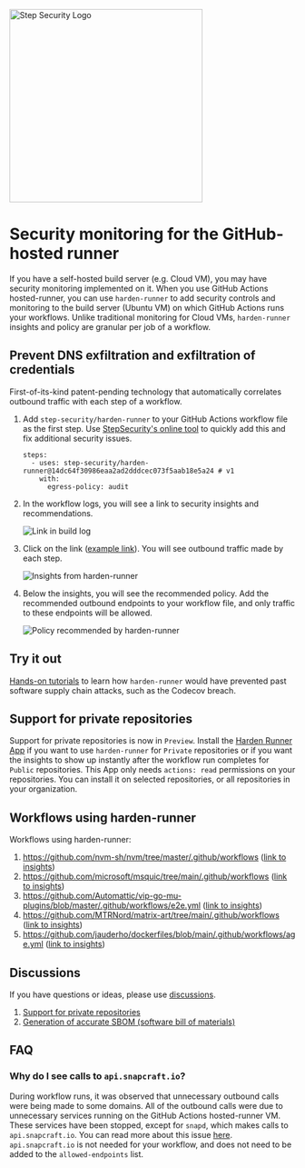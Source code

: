 <p align="left">
  <img src="https://step-security-images.s3.us-west-2.amazonaws.com/Final-Logo-06.png" alt="Step Security Logo" width="340">
</p>

# Security monitoring for the GitHub-hosted runner

If you have a self-hosted build server (e.g. Cloud VM), you may have security monitoring implemented on it. When you use GitHub Actions hosted-runner, you can use `harden-runner` to add security controls and monitoring to the build server (Ubuntu VM) on which GitHub Actions runs your workflows. Unlike traditional monitoring for Cloud VMs, `harden-runner` insights and policy are granular per job of a workflow. 

## Prevent DNS exfiltration and exfiltration of credentials
First-of-its-kind patent-pending technology that automatically correlates outbound traffic with each step of a workflow.

1. Add `step-security/harden-runner` to your GitHub Actions workflow file as the first step. Use [StepSecurity's online tool](http://app.stepsecurity.io/) to quickly add this and fix additional security issues.

    ```
    steps:
      - uses: step-security/harden-runner@14dc64f30986eaa2ad2dddcec073f5aab18e5a24 # v1
        with:
          egress-policy: audit
    ```

2. In the workflow logs, you will see a link to security insights and recommendations.  

    <p align="left">
      <img src="https://github.com/step-security/supply-chain-goat/blob/main/images/harden-runner/ActionLog.png" alt="Link in build log" >
    </p>

3. Click on the link ([example link](https://app.stepsecurity.io/github/jauderho/dockerfiles/actions/runs/1736506434)). You will see outbound traffic made by each step.

    <p align="left">
      <img src="https://github.com/step-security/supply-chain-goat/blob/main/images/harden-runner/OutboundCall.png" alt="Insights from harden-runner" >
    </p>
    
4. Below the insights, you will see the recommended policy. Add the recommended outbound endpoints to your workflow file, and only traffic to these endpoints will be allowed.
    
    <p align="left">
      <img src="https://github.com/step-security/supply-chain-goat/blob/main/images/harden-runner/RecomPolicy.png" alt="Policy recommended by harden-runner" >
    </p>

## Try it out

[Hands-on tutorials](https://github.com/step-security/supply-chain-goat) to learn how `harden-runner` would have prevented past software supply chain attacks, such as the Codecov breach.

## Support for private repositories
Support for private repositories is now in `Preview`. Install the [Harden Runner App](https://github.com/apps/harden-runner-app) if you want to use `harden-runner` for `Private` repositories or if you want the insights to show up instantly after the workflow run completes for `Public` repositories. This App only needs `actions: read` permissions on your repositories. You can install it on selected repositories, or all repositories in your organization. 

## Workflows using harden-runner

Workflows using harden-runner:
1. https://github.com/nvm-sh/nvm/tree/master/.github/workflows ([link to insights](https://app.stepsecurity.io/github/nvm-sh/nvm/actions/runs/1757959262))
2. https://github.com/microsoft/msquic/tree/main/.github/workflows ([link to insights](https://app.stepsecurity.io/github/microsoft/msquic/actions/runs/1759010243))
3. https://github.com/Automattic/vip-go-mu-plugins/blob/master/.github/workflows/e2e.yml ([link to insights](https://app.stepsecurity.io/github/Automattic/vip-go-mu-plugins/actions/runs/1758760957))
4. https://github.com/MTRNord/matrix-art/tree/main/.github/workflows ([link to insights](https://app.stepsecurity.io/github/MTRNord/matrix-art/actions/runs/1758933417))
5. https://github.com/jauderho/dockerfiles/blob/main/.github/workflows/age.yml ([link to insights](https://app.stepsecurity.io/github/jauderho/dockerfiles/actions/runs/1758047950))

## Discussions

If you have questions or ideas, please use [discussions](https://github.com/step-security/harden-runner/discussions). 
1. [Support for private repositories](https://github.com/step-security/harden-runner/discussions/74)
2. [Generation of accurate SBOM (software bill of materials)](https://github.com/step-security/harden-runner/discussions/75)

## FAQ

### Why do I see calls to `api.snapcraft.io`?

During workflow runs, it was observed that unnecessary outbound calls were being made to some domains. All of the outbound calls were due to unnecessary services running on the GitHub Actions hosted-runner VM. These services have been stopped, except for `snapd`, which makes calls to `api.snapcraft.io`. You can read more about this issue [here](https://github.com/actions/virtual-environments/issues/4867). `api.snapcraft.io` is not needed for your workflow, and does not need to be added to the `allowed-endpoints` list. 
